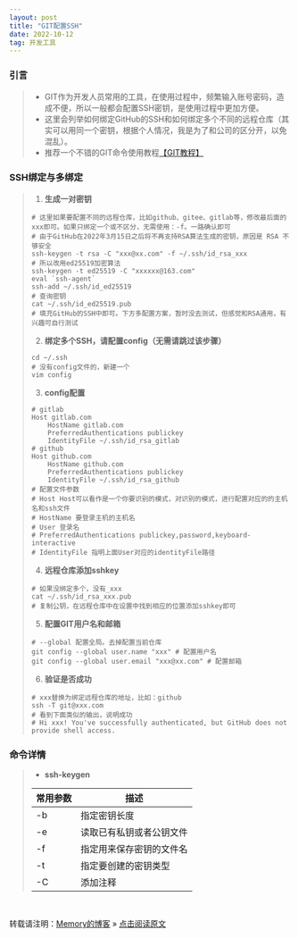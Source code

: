 ```yaml
---
layout: post
title: "GIT配置SSH"
date: 2022-10-12
tag: 开发工具
---
```

### 引言

> * GIT作为开发人员常用的工具，在使用过程中，频繁输入账号密码，造成不便，所以一般都会配置SSH密钥，是使用过程中更加方便。 
> * 这里会列举如何绑定GitHub的SSH和如何绑定多个不同的远程仓库（其实可以用同一个密钥，根据个人情况，我是为了和公司的区分开，以免混乱）。
> * 推荐一个不错的GIT命令使用教程[【GIT教程】](https://github.com/geeeeeeeeek/git-recipes)

### SSH绑定与多绑定

> 1. **生成一对密钥**
>```shell
> # 这里如果要配置不同的远程仓库，比如github、gitee、gitlab等，修改最后面的xxx即可。如果只绑定一个或不区分，无需使用：-f。一路确认即可
> # 由于GitHub在2022年3月15日之后将不再支持RSA算法生成的密钥，原因是 RSA 不够安全
> ssh-keygen -t rsa -C "xxx@xx.com" -f ~/.ssh/id_rsa_xxx
> # 所以改用ed25519加密算法
> ssh-keygen -t ed25519 -C "xxxxxx@163.com"
> eval `ssh-agent`
> ssh-add ~/.ssh/id_ed25519
> # 查询密钥
> cat ~/.ssh/id_ed25519.pub
> # 填充GitHub的SSH中即可。下方多配置方案，暂时没去测试，但感觉和RSA通用，有兴趣可自行测试
>```
> 2. **绑定多个SSH，请配置config（无需请跳过该步骤）**  
>```shell
> cd ~/.ssh
> # 没有config文件的，新建一个
> vim config 
>```
> 3. **config配置**
>```
> # gitlab
> Host gitlab.com
>     HostName gitlab.com
>     PreferredAuthentications publickey
>     IdentityFile ~/.ssh/id_rsa_gitlab
> # github
> Host github.com
>     HostName github.com
>     PreferredAuthentications publickey
>     IdentityFile ~/.ssh/id_rsa_github
> # 配置文件参数
> # Host Host可以看作是一个你要识别的模式，对识别的模式，进行配置对应的的主机名和ssh文件
> # HostName 要登录主机的主机名
> # User 登录名
> # PreferredAuthentications publickey,password,keyboard-interactive
> # IdentityFile 指明上面User对应的identityFile路径
>```
> 4. **远程仓库添加sshkey**
>```shell
> # 如果没绑定多个，没有_xxx
> cat ~/.ssh/id_rsa_xxx.pub
> # 复制公钥，在远程仓库中在设置中找到相应的位置添加sshkey即可
>```  
> 5. **配置GIT用户名和邮箱**
>```shell
> # --global 配置全局。去掉配置当前仓库
> git config --global user.name "xxx" # 配置用户名
> git config --global user.email "xxx@xx.com" # 配置邮箱
>```
> 6. **验证是否成功**
>```shell
> # xxx替换为绑定远程仓库的地址，比如：github
> ssh -T git@xxx.com
> # 看到下面类似的输出，说明成功
> # Hi xxx! You've successfully authenticated, but GitHub does not provide shell access.
>```

### 命令详情
> * **ssh-keygen**
>
> | 常用参数 | 描述                 |
> | ------ | -------------------- |
> | -b     | 指定密钥长度           |
> | -e     | 读取已有私钥或者公钥文件 |
> | -f     | 指定用来保存密钥的文件名 |
> | -t     | 指定要创建的密钥类型    |
> | -C     | 添加注释              |




<br>

转载请注明：[Memory的博客](https://dhshenc.github.io) » [点击阅读原文](https://dhshenc.github.io/2022/10/GIT%E9%85%8D%E7%BD%AESSH/) 